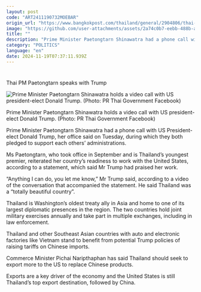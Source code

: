 ```yaml
---
layout: post
code: "ART2411190732MOEBAR"
origin_url: "https://www.bangkokpost.com/thailand/general/2904806/thai-pm-paetongtarn-speaks-with-trump"
image: "https://github.com/user-attachments/assets/2a74c0b7-eebb-488b-ad2e-95a0d07516b4"
title: ""
description: "Prime Minister Paetongtarn Shinawatra had a phone call with US President-elect Donald Trump, her office said on Tuesday, during which they both pledged to support each others’ administrations."
category: "POLITICS"
language: "en"
date: 2024-11-19T07:37:11.939Z
---
```


# 

Thai PM Paetongtarn speaks with Trump

![Prime Minister Paetongtarn Shinawatra holds a video call with US president-elect Donald Trump. (Photo: PR Thai Government Facebook)](https://github.com/user-attachments/assets/1e5dd20f-c971-45e6-8d11-eab28afa5360)

Prime Minister Paetongtarn Shinawatra holds a video call with US president-elect Donald Trump. (Photo: PR Thai Government Facebook)

Prime Minister Paetongtarn Shinawatra had a phone call with US President-elect Donald Trump, her office said on Tuesday, during which they both pledged to support each others’ administrations.

Ms Paetongtarn, who took office in September and is Thailand’s youngest premier, reiterated her country’s readiness to work with the United States, according to a statement, which said Mr Trump had praised her work.

“Anything I can do, you let me know,” Mr Trump said, according to a video of the conversation that accompanied the statement. He said Thailand was a “totally beautiful country”.

Thailand is Washington’s oldest treaty ally in Asia and home to one of its largest diplomatic presences in the region. The two countries hold joint military exercises annually and take part in multiple exchanges, including in law enforcement.

Thailand and other Southeast Asian countries with auto and electronic factories like Vietnam stand to benefit from potential Trump policies of raising tariffs on Chinese imports.

Commerce Minister Pichai Naripthaphan has said Thailand should seek to export more to the US to replace Chinese products.

Exports are a key driver of the economy and the United States is still Thailand’s top export destination, followed by China.